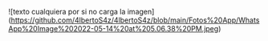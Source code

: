 
![texto cualquiera por si no carga la imagen]
(https://github.com/4lbertoS4z/4lbertoS4z/blob/main/Fotos%20App/WhatsApp%20Image%202022-05-14%20at%205.06.38%20PM.jpeg)
